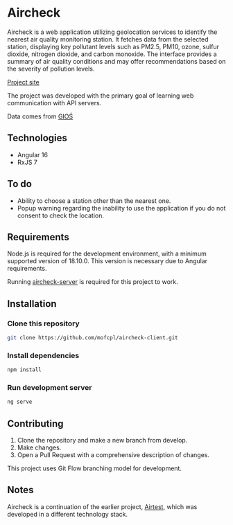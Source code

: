 # Aircheck

Aircheck is a web application utilizing geolocation services to identify the nearest air quality monitoring station. It fetches data from the selected station, displaying key pollutant levels such as PM2.5, PM10, ozone, sulfur dioxide, nitrogen dioxide, and carbon monoxide. The interface provides a summary of air quality conditions and may offer recommendations based on the severity of pollution levels.

[Project site](https://aircheck.zbrogd.pl/)

The project was developed with the primary goal of learning web communication with API servers.

Data comes from [GIOŚ](https://powietrze.gios.gov.pl/)

## Technologies

* Angular 16
* RxJS 7

## To do

- Ability to choose a station other than the nearest one.
- Popup warning regarding the inability to use the application if you do not consent to check the location.

## Requirements

Node.js is required for the development environment, with a minimum supported version of 18.10.0. This version is necessary due to Angular requirements.

Running [aircheck-server](https://github.com/mofcpl/aircheck-server-node) is required for this project to work.

## Installation

### Clone this repository
```bash
git clone https://github.com/mofcpl/aircheck-client.git
```

### Install dependencies
```bash
npm install
```

### Run development server
```bash
ng serve
```

## Contributing

1. Clone the repository and make a new branch from develop.
2. Make changes.
3. Open a Pull Request with a comprehensive description of changes.

This project uses Git Flow branching model for development.

## Notes

Aircheck is a continuation of the earlier project, [Airtest](https://github.com/mofcpl/air-test), which was developed in a different technology stack.



